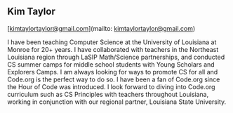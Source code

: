 ## Kim Taylor

[kimtaylortaylor@gmail.com](mailto: kimtaylortaylor@gmail.com)

I have been teaching Computer Science at the University of Louisiana at Monroe for 20+ years. I have collaborated with teachers in the Northeast Louisiana region through LaSIP Math/Science partnerships, and conducted CS summer camps for middle school students with Young Scholars and Explorers Camps. I am always looking for ways to promote CS for all and Code.org is the perfect way to do so. I have been a fan of Code.org since the Hour of Code was introduced. I look forward to diving into Code.org curriculum such as CS Principles with teachers throughout Louisiana, working in conjunction with our regional partner, Louisiana State University.